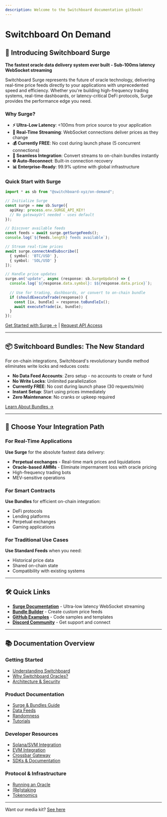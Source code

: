 ```yaml
---
description: Welcome to the Switchboard documentation gitbook!
---
```


# Switchboard On Demand

## 🌊 Introducing Switchboard Surge

**The fastest oracle data delivery system ever built - Sub-100ms latency WebSocket streaming**

Switchboard Surge represents the future of oracle technology, delivering real-time price feeds directly to your applications with unprecedented speed and efficiency. Whether you're building high-frequency trading systems, real-time dashboards, or latency-critical DeFi protocols, Surge provides the performance edge you need.

### Why Surge?

* **⚡ Ultra-Low Latency**: <100ms from price source to your application
* **🔄 Real-Time Streaming**: WebSocket connections deliver prices as they change
* **💰 Currently FREE**: No cost during launch phase (5 concurrent connections)
* **🔗 Seamless Integration**: Convert streams to on-chain bundles instantly
* **🌐 Auto-Reconnect**: Built-in connection recovery
* **📊 Enterprise-Ready**: 99.9% uptime with global infrastructure

### Quick Start with Surge

```typescript
import * as sb from "@switchboard-xyz/on-demand";

// Initialize Surge
const surge = new sb.Surge({
  apiKey: process.env.SURGE_API_KEY!
  // No gatewayUrl needed - uses default
});

// Discover available feeds
const feeds = await surge.getSurgeFeeds();
console.log(`${feeds.length} feeds available`);

// Stream real-time prices
await surge.connectAndSubscribe([
  { symbol: 'BTC/USD' },
  { symbol: 'SOL/USD' }
]);

// Handle price updates
surge.on('update', async (response: sb.SurgeUpdate) => {
  console.log(`${response.data.symbol}: $${response.data.price}`);
  
  // Use for trading, dashboards, or convert to on-chain bundle
  if (shouldExecuteTrade(response)) {
    const [ix, bundle] = response.toBundleIx();
    await executeTrade(ix, bundle);
  }
});
```

[Get Started with Surge →](product-documentation/data-feeds/solana-svm/bundles-and-surge.md#-switchboard-surge-ultra-low-latency-streaming) | [Request API Access](https://tinyurl.com/yqubsr8e)

***

## 📦 Switchboard Bundles: The New Standard

For on-chain integrations, Switchboard's revolutionary bundle method eliminates write locks and reduces costs:

* **No Data Feed Accounts**: Zero setup - no accounts to create or fund
* **No Write Locks**: Unlimited parallelization
* **Currently FREE**: No cost during launch phase (30 requests/min)
* **Instant Setup**: Start using prices immediately
* **Zero Maintenance**: No cranks or upkeep required

[Learn About Bundles →](product-documentation/data-feeds/solana-svm/bundles-and-surge.md#-bundle-method-the-new-standard)

***

## 🚀 Choose Your Integration Path

### For Real-Time Applications

**Use Surge** for the absolute fastest data delivery:

* **Perpetual exchanges** - Real-time mark prices and liquidations
* **Oracle-based AMMs** - Eliminate impermanent loss with oracle pricing
* High-frequency trading bots
* MEV-sensitive operations

### For Smart Contracts

**Use Bundles** for efficient on-chain integration:

* DeFi protocols
* Lending platforms
* Perpetual exchanges
* Gaming applications

### For Traditional Use Cases

**Use Standard Feeds** when you need:

* Historical price data
* Shared on-chain state
* Compatibility with existing systems

***

## 🛠️ Quick Links

* [**Surge Documentation**](product-documentation/data-feeds/solana-svm/bundles-and-surge.md#-switchboard-surge-ultra-low-latency-streaming) - Ultra-low latency WebSocket streaming
* [**Bundle Builder**](https://beta.ondemand.switchboard.xyz/bundle-builder) - Create custom price feeds
* [**GitHub Examples**](https://github.com/switchboard-xyz/sb-on-demand-examples) - Code samples and templates
* [**Discord Community**](https://discord.gg/switchboard) - Get support and connect

***

## 📚 Documentation Overview

### Getting Started

* [Understanding Switchboard](understanding-switchboard/introduction/)
* [Why Switchboard Oracles?](understanding-switchboard/introduction/why-switchboard-oracles.md)
* [Architecture & Security](understanding-switchboard/introduction/switchboards-architecture-tech-stack-and-security/)

### Product Documentation

* [Surge & Bundles Guide](product-documentation/data-feeds/solana-svm/bundles-and-surge.md)
* [Data Feeds](product-documentation/data-feeds/)
* [Randomness](product-documentation/randomness/)
* [Tutorials](product-documentation/tutorials.md)

### Developer Resources

* [Solana/SVM Integration](product-documentation/data-feeds/solana-svm/)
* [EVM Integration](product-documentation/data-feeds/evm/)
* [Crossbar Gateway](tooling-and-resources/crossbar/)
* [SDKs & Documentation](tooling-and-resources/technical-resources-and-documentation/)

### Protocol & Infrastructure

* [Running an Oracle](switchboard-protocol/running-a-switchboard-oracle/)
* [(Re)staking](switchboard-protocol/re-staking/)
* [Tokenomics](broken-reference)

***

Want our media kit? [See here](https://swbmediakit.notion.site/SWB-MEDIAKIT-1675c392253e40ff9154abc289627202)
